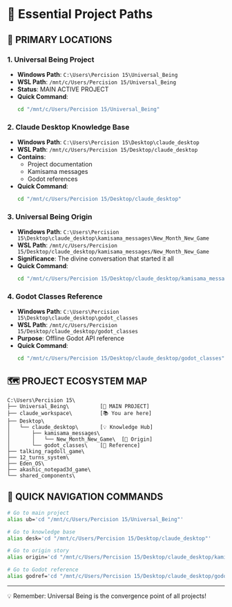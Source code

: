 # 📍 Essential Project Paths

## 🎯 PRIMARY LOCATIONS

### 1. Universal Being Project
- **Windows Path**: `C:\Users\Percision 15\Universal_Being`
- **WSL Path**: `/mnt/c/Users/Percision 15/Universal_Being`
- **Status**: MAIN ACTIVE PROJECT
- **Quick Command**: 
  ```bash
  cd "/mnt/c/Users/Percision 15/Universal_Being"
  ```

### 2. Claude Desktop Knowledge Base
- **Windows Path**: `C:\Users\Percision 15\Desktop\claude_desktop`
- **WSL Path**: `/mnt/c/Users/Percision 15/Desktop/claude_desktop`
- **Contains**:
  - Project documentation
  - Kamisama messages
  - Godot references
- **Quick Command**:
  ```bash
  cd "/mnt/c/Users/Percision 15/Desktop/claude_desktop"
  ```

### 3. Universal Being Origin
- **Windows Path**: `C:\Users\Percision 15\Desktop\claude_desktop\kamisama_messages\New_Month_New_Game`
- **WSL Path**: `/mnt/c/Users/Percision 15/Desktop/claude_desktop/kamisama_messages/New_Month_New_Game`
- **Significance**: The divine conversation that started it all
- **Quick Command**:
  ```bash
  cd "/mnt/c/Users/Percision 15/Desktop/claude_desktop/kamisama_messages/New_Month_New_Game"
  ```

### 4. Godot Classes Reference
- **Windows Path**: `C:\Users\Percision 15\Desktop\claude_desktop\godot_classes`
- **WSL Path**: `/mnt/c/Users/Percision 15/Desktop/claude_desktop/godot_classes`
- **Purpose**: Offline Godot API reference
- **Quick Command**:
  ```bash
  cd "/mnt/c/Users/Percision 15/Desktop/claude_desktop/godot_classes"
  ```

## 🗺️ PROJECT ECOSYSTEM MAP

```
C:\Users\Percision 15\
├── Universal_Being\          [🎯 MAIN PROJECT]
├── claude_workspace\         [📚 You are here]
├── Desktop\
│   └── claude_desktop\       [💡 Knowledge Hub]
│       ├── kamisama_messages\
│       │   └── New_Month_New_Game\  [🌟 Origin]
│       └── godot_classes\    [📖 Reference]
├── talking_ragdoll_game\
├── 12_turns_system\
├── Eden_OS\
├── akashic_notepad3d_game\
└── shared_components\
```

## 🚀 QUICK NAVIGATION COMMANDS

```bash
# Go to main project
alias ub='cd "/mnt/c/Users/Percision 15/Universal_Being"'

# Go to knowledge base
alias desk='cd "/mnt/c/Users/Percision 15/Desktop/claude_desktop"'

# Go to origin story
alias origin='cd "/mnt/c/Users/Percision 15/Desktop/claude_desktop/kamisama_messages/New_Month_New_Game"'

# Go to Godot reference
alias godref='cd "/mnt/c/Users/Percision 15/Desktop/claude_desktop/godot_classes"'
```

---

💡 Remember: Universal Being is the convergence point of all projects!